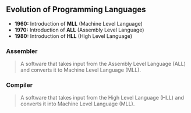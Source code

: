 ## Evolution of Programming Languages

- **1960:** Introduction of **MLL** (Machine Level Language)
- **1970:** Introduction of **ALL** (Assembly Level Language)
- **1980:** Introduction of **HLL** (High Level Language)

### Assembler
> A software that takes input from the Assembly Level Language (ALL) and converts it to Machine Level Language (MLL).

### Compiler
> A software that takes input from the High Level Language (HLL) and converts it into Machine Level Language (MLL).

